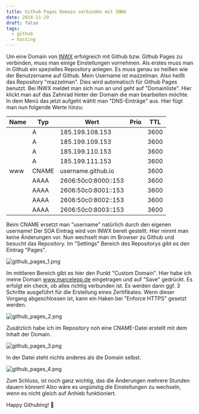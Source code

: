 ```yaml
---
title: Github Pages Domain verbinden mit INWX
date: 2024-11-29
draft: false
tags:
  - github
  - hosting
---
```

Um eine Domain von <a href="https://www.inwx.de" target="_blank" rel="noopener noreferrer">INWX</a> erfolgreich mit Github bzw. Github Pages zu verbinden, muss man einige Einstellungen vornehmen. Als erstes muss man in Github ein spezielles Repository anlegen. Es muss genau so heißen wie der Benutzername auf Github. Mein Username ist mazzelman. Also heißt das Repository "mazzelman". Dies wird automatisch für Github Pages benutzt. Bei INWX meldet man sich nun an und geht auf "Domainliste". Hier klickt man auf das Zahnrad hinter der Domain die man bearbeiten möchte. In dem Menü das jetzt aufgeht wählt man "DNS-Einträge" aus. Hier fügt man nun folgende Werte hinzu:

| Name | Typ   | Wert                | Prio | TTL  |
| ---- | ----- | ------------------- | ---- | ---- |
|      | A     | 185.199.108.153     |      | 3600 |
|      | A     | 185.199.109.153     |      | 3600 |
|      | A     | 185.199.110.153     |      | 3600 |
|      | A     | 185.199.111.153     |      | 3600 |
| www  | CNAME | username.github.io  |      | 3600 |
|      | AAAA  | 2606:50c0:8000::153 |      | 3600 |
|      | AAAA  | 2606:50c0:8001::153 |      | 3600 |
|      | AAAA  | 2606:50c0:8002::153 |      | 3600 |
|      | AAAA  | 2606:50c0:8003::153 |      | 3600 |

Beim CNAME ersetzt man "username" natürlich durch den eigenen username! Der SOA Eintrag wird von INWX bereit gestellt. Hier nimmt man keine Änderungen vor. Nun wechselt man im Browser zu Github und besucht das Repository. Im "Settings" Bereich des Repositorys gibt es den Eintrag "Pages".

![github_pages_1.png](https://www.marcelepp.de/images/github_pages_1.png)

Im mittleren Bereich gibt es hier den Punkt "Custom Domain". Hier habe ich meine Domain www.marcelepp.de eingetragen und auf "Save" gedrückt. Es erfolgt ein check, ob alles richtig verbunden ist. Es werden dann ggf. 3 Schritte ausgeführt für die Erstellung eines Zertifikates. Wenn dieser Vorgang abgeschlossen ist, kann ein Haken bei "Enforce HTTPS" gesetzt werden.

![github_pages_2.png](https://www.marcelepp.de/images/github_pages_2.png)

Zusätzlich habe ich im Repository noh eine CNAME-Datei erstellt mit dem Inhalt der Domain.

![github_pages_3.png](https://www.marcelepp.de/images/github_pages_3.png)

In der Datei steht nichts anderes als die Domain selbst.

![github_pages_4.png](https://www.marcelepp.de/images/github_pages_4.png)

Zum Schluss, ist noch ganz wichtig, das die Änderungen mehrere Stunden dauern können! Also wäre es ungünstig die Einstellungen zu wechseln, wenn es nicht gleich auf Anhieb funktioniert. 

Happy Githubing! 🥳
